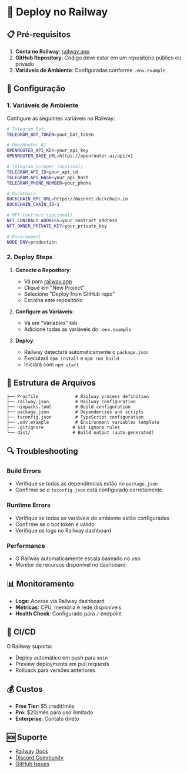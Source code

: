 # 🚀 Deploy no Railway

## 📋 Pré-requisitos

1. **Conta no Railway**: [railway.app](https://railway.app)
2. **GitHub Repository**: Código deve estar em um repositório público ou privado
3. **Variáveis de Ambiente**: Configuradas conforme `.env.example`

## 🔧 Configuração

### 1. Variáveis de Ambiente

Configure as seguintes variáveis no Railway:

```bash
# Telegram Bot
TELEGRAM_BOT_TOKEN=your_bot_token

# OpenRouter AI
OPENROUTER_API_KEY=your_api_key
OPENROUTER_BASE_URL=https://openrouter.ai/api/v1

# Telegram Scraper (opcional)
TELEGRAM_API_ID=your_api_id
TELEGRAM_API_HASH=your_api_hash
TELEGRAM_PHONE_NUMBER=your_phone

# DuckChain
DUCKCHAIN_RPC_URL=https://mainnet.duckchain.io
DUCKCHAIN_CHAIN_ID=1

# NFT Contract (opcional)
NFT_CONTRACT_ADDRESS=your_contract_address
NFT_OWNER_PRIVATE_KEY=your_private_key

# Environment
NODE_ENV=production
```

### 2. Deploy Steps

1. **Conecte o Repository**:
   - Vá para [railway.app](https://railway.app)
   - Clique em "New Project"
   - Selecione "Deploy from GitHub repo"
   - Escolha este repositório

2. **Configure as Variáveis**:
   - Vá em "Variables" tab
   - Adicione todas as variáveis do `.env.example`

3. **Deploy**:
   - Railway detectará automaticamente o `package.json`
   - Executará `npm install` e `npm run build`
   - Iniciará com `npm start`

## 📁 Estrutura de Arquivos

```
├── Procfile              # Railway process definition
├── railway.json          # Railway configuration
├── nixpacks.toml         # Build configuration
├── package.json          # Dependencies and scripts
├── tsconfig.json         # TypeScript configuration
├── .env.example          # Environment variables template
├── .gitignore           # Git ignore rules
└── dist/                # Build output (auto-generated)
```

## 🔍 Troubleshooting

### Build Errors
- Verifique se todas as dependências estão no `package.json`
- Confirme se o `tsconfig.json` está configurado corretamente

### Runtime Errors
- Verifique se todas as variáveis de ambiente estão configuradas
- Confirme se o bot token é válido
- Verifique os logs no Railway dashboard

### Performance
- O Railway automaticamente escala baseado no uso
- Monitor de recursos disponível no dashboard

## 📊 Monitoramento

- **Logs**: Acesse via Railway dashboard
- **Métricas**: CPU, memória e rede disponíveis
- **Health Check**: Configurado para `/` endpoint

## 🔄 CI/CD

O Railway suporta:
- Deploy automático em push para `main`
- Preview deployments em pull requests
- Rollback para versões anteriores

## 💰 Custos

- **Free Tier**: $5 credit/mês
- **Pro**: $20/mês para uso ilimitado
- **Enterprise**: Contato direto

## 🆘 Suporte

- [Railway Docs](https://docs.railway.app)
- [Discord Community](https://discord.gg/railway)
- [GitHub Issues](https://github.com/railwayapp/railway/issues)
